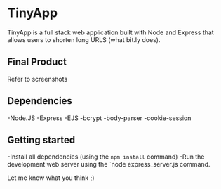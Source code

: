 # TinyApp

TinyApp is a full stack web application built with Node and Express that allows users to shorten long URLS (what bit.ly does).

## Final Product
Refer to screenshots
## Dependencies

-Node.JS
-Express
-EJS
-bcrypt
-body-parser
-cookie-session

## Getting started
-Install all dependencies (using the `npm install` command)
-Run the development web server using the `node express_server.js command.

Let me know what you think ;)
